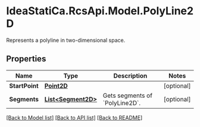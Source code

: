 # IdeaStatiCa.RcsApi.Model.PolyLine2D
Represents a polyline in two-dimensional space.

## Properties

Name | Type | Description | Notes
------------ | ------------- | ------------- | -------------
**StartPoint** | [**Point2D**](Point2D.md) |  | [optional] 
**Segments** | [**List&lt;Segment2D&gt;**](Segment2D.md) | Gets segments of &#x60;PolyLine2D&#x60;. | [optional] 

[[Back to Model list]](../README.md#documentation-for-models) [[Back to API list]](../README.md#documentation-for-api-endpoints) [[Back to README]](../README.md)

